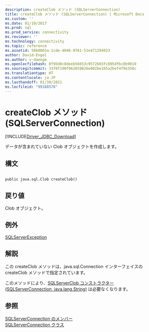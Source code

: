 ```yaml
---
description: createClob メソッド (SQLServerConnection)
title: createClob メソッド (SQLServerConnection) | Microsoft Docs
ms.custom: ''
ms.date: 01/19/2017
ms.prod: sql
ms.prod_service: connectivity
ms.reviewer: ''
ms.technology: connectivity
ms.topic: reference
ms.assetid: 58b0865a-1cde-4046-9761-51e471294023
author: David-Engel
ms.author: v-daenge
ms.openlocfilehash: 0f95d0c8deeb56653c9572b03fc895dfbc8b9010
ms.sourcegitcommit: 33f0f190f962059826e002be165a2bef4f9e350c
ms.translationtype: HT
ms.contentlocale: ja-JP
ms.lasthandoff: 01/30/2021
ms.locfileid: "99168578"
---
```

# <a name="createclob-method-sqlserverconnection"></a>createClob メソッド (SQLServerConnection)
[!INCLUDE[Driver_JDBC_Download](../../../includes/driver_jdbc_download.md)]

  データが含まれていない Clob オブジェクトを作成します。  
  
## <a name="syntax"></a>構文  
  
```  
  
public java.sql.Clob createClob()  
```  
  
## <a name="return-value"></a>戻り値  
 Clob オブジェクト。  
  
## <a name="exceptions"></a>例外  
 [SQLServerException](../../../connect/jdbc/reference/sqlserverexception-class.md)  
  
## <a name="remarks"></a>解説  
 この createClob メソッドは、java.sql.Connection インターフェイスの createClob メソッドで指定されています。  
  
 このメソッドにより、[SQLServerClob コンストラクター &#40;SQLServerConnection, java.lang.String&#41;](../../../connect/jdbc/reference/sqlserverclob-constructor-sqlserverconnection-java-lang-string.md) は必要なくなります。  
  
## <a name="see-also"></a>参照  
 [SQLServerConnection のメンバー](../../../connect/jdbc/reference/sqlserverconnection-members.md)   
 [SQLServerConnection クラス](../../../connect/jdbc/reference/sqlserverconnection-class.md)  
  
  
